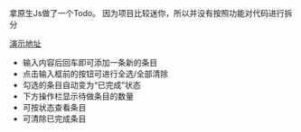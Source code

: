 拿原生Js做了一个Todo。
因为项目比较迷你，所以并没有按照功能对代码进行拆分

[演示地址](http://118.24.51.31/todo/html/)

* 输入内容后回车即可添加一条新的条目
* 点击输入框前的按钮可进行全选/全部清除
* 勾选的条目自动变为“已完成”状态
* 下方操作栏显示待做条目的数量
* 可按状态查看条目
* 可清除已完成条目
